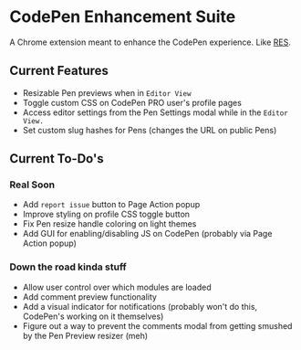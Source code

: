 # CodePen Enhancement Suite

A Chrome extension meant to enhance the CodePen experience. Like [RES](https://github.com/honestbleeps/Reddit-Enhancement-Suite).

## Current Features
* Resizable Pen previews when in `Editor View`
* Toggle custom CSS on CodePen PRO user's profile pages
* Access editor settings from the Pen Settings modal while in the `Editor View.`
* Set custom slug hashes for Pens (changes the URL on public Pens)

## Current To-Do's

### Real Soon
* Add `report issue` button to Page Action popup
* Improve styling on profile CSS toggle button
* Fix Pen resize handle coloring on light themes
* Add GUI for enabling/disabling JS on CodePen (probably via Page Action popup)

### Down the road kinda stuff
* Allow user control over which modules are loaded
* Add comment preview functionality 
* Add a visual indicator for notifications (probably won't do this, CodePen's working on it themselves)
* Figure out a way to prevent the comments modal from getting smushed by the Pen Preview resizer (meh)